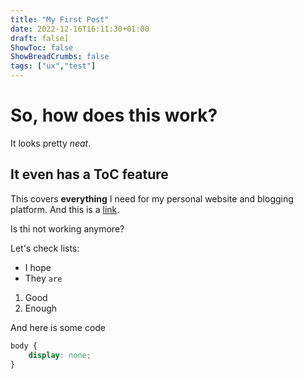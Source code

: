 ```yaml
---
title: "My First Post"
date: 2022-12-16T16:11:30+01:00
draft: false]
ShowToc: false
ShowBreadCrumbs: false
tags: ["ux","test"]
---
```


# So, how does this work?

It looks pretty *neat*.

## It even has a ToC feature

This covers **everything** I need for my personal website and blogging platform.
And this is a [link](https://ilpost.it).

Is thi not working anymore?

Let's check lists:

- I hope
- They `are`

1. Good
2. Enough


And here is some code

```css
body {
    display: none;
}
```